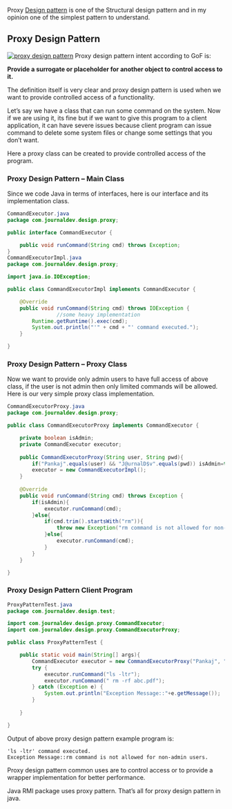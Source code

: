 Proxy [Design pattern](https://www.journaldev.com/1827/java-design-patterns-example-tutorial) is one of the Structural design pattern and in my opinion one of the simplest pattern to understand.



## Proxy Design Pattern

[![proxy design pattern](https://cdn.journaldev.com/wp-content/uploads/2013/07/proxy-design-pattern.jpg)](https://cdn.journaldev.com/wp-content/uploads/2013/07/proxy-design-pattern.jpg)
Proxy design pattern intent according to GoF is:

**Provide a surrogate or placeholder for another object to control access to it.**

The definition itself is very clear and proxy design pattern is used when we want to provide controlled access of a functionality.

Let’s say we have a class that can run some command on the system. Now if we are using it, its fine but if we want to give this program to a client application, it can have severe issues because client program can issue command to delete some system files or change some settings that you don’t want.



Here a proxy class can be created to provide controlled access of the program.

### Proxy Design Pattern – Main Class

Since we code Java in terms of interfaces, here is our interface and its implementation class.

```java
CommandExecutor.java
package com.journaldev.design.proxy;

public interface CommandExecutor {

	public void runCommand(String cmd) throws Exception;
}
CommandExecutorImpl.java
package com.journaldev.design.proxy;

import java.io.IOException;

public class CommandExecutorImpl implements CommandExecutor {

	@Override
	public void runCommand(String cmd) throws IOException {
                //some heavy implementation
		Runtime.getRuntime().exec(cmd);
		System.out.println("'" + cmd + "' command executed.");
	}

}
```

### Proxy Design Pattern – Proxy Class

Now we want to provide only admin users to have full access of above class, if the user is not admin then only limited commands will be allowed. Here is our very simple proxy class implementation.

```java
CommandExecutorProxy.java
package com.journaldev.design.proxy;

public class CommandExecutorProxy implements CommandExecutor {

	private boolean isAdmin;
	private CommandExecutor executor;
	
	public CommandExecutorProxy(String user, String pwd){
		if("Pankaj".equals(user) && "J@urnalD$v".equals(pwd)) isAdmin=true;
		executor = new CommandExecutorImpl();
	}
	
	@Override
	public void runCommand(String cmd) throws Exception {
		if(isAdmin){
			executor.runCommand(cmd);
		}else{
			if(cmd.trim().startsWith("rm")){
				throw new Exception("rm command is not allowed for non-admin users.");
			}else{
				executor.runCommand(cmd);
			}
		}
	}

}
```

### Proxy Design Pattern Client Program

```java
ProxyPatternTest.java
package com.journaldev.design.test;

import com.journaldev.design.proxy.CommandExecutor;
import com.journaldev.design.proxy.CommandExecutorProxy;

public class ProxyPatternTest {

	public static void main(String[] args){
		CommandExecutor executor = new CommandExecutorProxy("Pankaj", "wrong_pwd");
		try {
			executor.runCommand("ls -ltr");
			executor.runCommand(" rm -rf abc.pdf");
		} catch (Exception e) {
			System.out.println("Exception Message::"+e.getMessage());
		}
		
	}

}
```

Output of above proxy design pattern example program is:

```shell
'ls -ltr' command executed.
Exception Message::rm command is not allowed for non-admin users.
```

Proxy design pattern common uses are to control access or to provide a wrapper implementation for better performance.

Java RMI package uses proxy pattern. That’s all for proxy design pattern in java.



